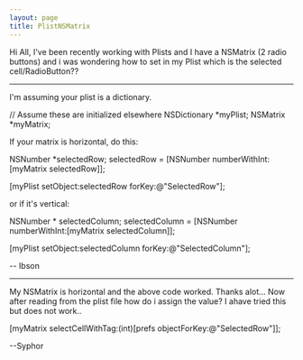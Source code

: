 ```yaml
---
layout: page
title: PlistNSMatrix
---
```


Hi All,
       I've been recently working with Plists and I have a NSMatrix (2 radio buttons) and i was wondering how to set in my Plist which is the selected cell/RadioButton??

----

I'm assuming your plist is a dictionary.
    
// Assume these are initialized elsewhere
NSDictionary *myPlist;
NSMatrix *myMatrix;


If your matrix is horizontal, do this:
    
NSNumber *selectedRow;
selectedRow = [NSNumber numberWithInt:[myMatrix selectedRow]];

[myPlist setObject:selectedRow forKey:@"SelectedRow"];


or if it's vertical:
    
NSNumber * selectedColumn;
selectedColumn = [NSNumber numberWithInt:[myMatrix selectedColumn]];

[myPlist setObject:selectedColumn forKey:@"SelectedColumn"];


-- Ibson

----

My NSMatrix is horizontal and the above code worked. Thanks alot... Now after reading from the plist file how do i assign the value? I ahave tried this but does not work..

    
[myMatrix selectCellWithTag:(int)[prefs objectForKey:@"SelectedRow"]];


--Syphor

